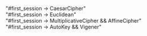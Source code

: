 "#first_session -> CaesarCipher" 
<br>
"#first_session -> Euclidean"
<br>
"#first_session -> MultiplicativeCipher &&  AffineCipher"
<br>
"#first_session -> AutoKey && Vigener" 
